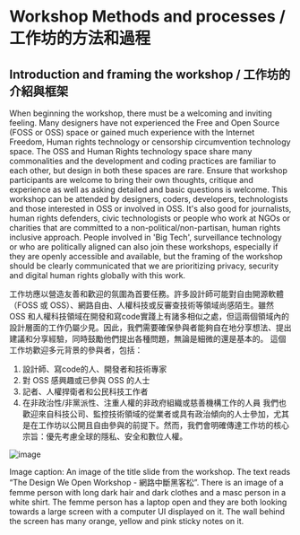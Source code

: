 # Workshop Methods and processes / 工作坊的方法和過程

## Introduction and framing the workshop / 工作坊的介紹與框架

When beginning the workshop, there must be a welcoming and inviting feeling. Many designers have not experienced the Free and Open Source (FOSS or OSS) space or gained much experience with the Internet Freedom, Human rights technology or censorship circumvention technology space. The OSS and Human Rights technology space share many commonalities and the development and coding practices are familiar to each other, but design in both these spaces are rare. Ensure that workshop participants are welcome to bring their own thoughts, critique and experience as well as asking detailed and basic questions is welcome.
This workshop can be attended by designers, coders, developers, technologists and those interested in OSS or involved in OSS. It's also good for journalists, human rights defenders, civic technologists or people who work at NGOs or charities that are committed to a non-political/non-partisan, human rights inclusive approach. People involved in 'Big Tech', surveillance technology or who are politically aligned can also join these workshops, especially if they are openly accessible and available, but the framing of the workshop should be clearly communicated that we are prioritizing privacy, security and digital human rights globally with this work.


工作坊應以營造友善和歡迎的氛圍為首要任務。許多設計師可能對自由開源軟體（FOSS 或 OSS）、網路自由、人權科技或反審查技術等領域尚感陌生。雖然 OSS 和人權科技領域在開發和寫code實踐上有諸多相似之處，但這兩個領域內的設計層面的工作仍屬少見。因此，我們需要確保參與者能夠自在地分享想法、提出建議和分享經驗，同時鼓勵他們提出各種問題，無論是細微的還是基本的。
這個工作坊歡迎多元背景的參與者，包括：
1. 設計師、寫code的人、開發者和技術專家
2. 對 OSS 感興趣或已參與 OSS 的人士
3. 記者、人權捍衛者和公民科技工作者
4. 在非政治性/非黨派性、注重人權的非政府組織或慈善機構工作的人員
我們也歡迎來自科技公司、監控技術領域的從業者或具有政治傾向的人士參加，尤其是在工作坊以公開且自由參與的前提下。然而，我們會明確傳達工作坊的核心宗旨：優先考慮全球的隱私、安全和數位人權。


![image](https://raw.githubusercontent.com/sprblm/The-Design-We-Open/refs/heads/main/workshop%20slides/The%20Design%20We%20Open%20Workshop%202023/COSCUP%202023%20-%20The%20Design%20We%20Open%20-%20cover.jpg)


Image caption: An image of the title slide from the workshop. The text reads “The Design We Open Workshop - 網路中斷黑客松”. There is an image of a femme person with long dark hair and dark clothes and a masc person in a white shirt. The femme person has a laptop open and they are both looking towards a large screen with a computer UI displayed on it. The wall behind the screen has many orange, yellow and pink sticky notes on it.